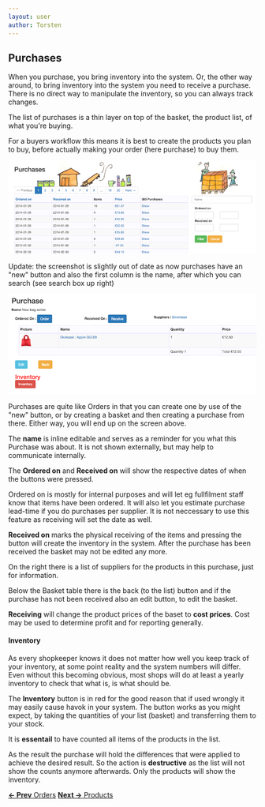 ```yaml
---
layout: user
author: Torsten
---
```


## Purchases

When you purchase, you bring inventory into the system. Or, the other way around, to bring inventory into the system
you need to receive a purchase. There is no direct way to manipulate the inventory, so you can always track changes.

The list of purchases is a thin layer on top of the basket, the product list, of what you're buying.

For a buyers workflow this means it is best to create the products you plan to buy, before actually making your order
(here purchase) to buy them.

![Purchases](images/purchases.png)

Update: the screenshot is slightly out of date as now purchases have an "new" button and also the first column is the name,
after which you can search (see search box up right)


![Purchase show](images/purchase_show.png)

Purchases are quite like Orders in that you can create one by use of the "new" button, or by creating a basket and then
creating a purchase from there. Either way, you will end up on the screen above.

The **name** is inline editable and serves as a reminder for you what this Purchase was about. It is not shown externally, but
may help to communicate internally.

The **Ordered on** and **Received on** will show the respective dates of when the buttons were pressed.

Ordered on is mostly for internal purposes and will let eg fullfilment staff know that items have been ordered.
It will also let you estimate purchase lead-time if you do purchases per supplier.
It is not neccessary to use this feature as receiving will set the date as well.

**Received on** marks the physical receiving of the items and pressing the button will create the inventory in the system.
After the purchase has been received the basket may not be edited any more.

On the right there is a list of suppliers for the products in this purchase, just for information.

Below the Basket table there is the back (to the list) button and if the purchase has not been received also an edit
button, to edit the basket.

**Receiving** will change the product prices of the baset to **cost prices**. Cost may be used to determine profit and for
reporting generally.

#### Inventory

As every shopkeeper knows it does not matter how well you keep track of your inventory, at some point reality and the system
numbers will differ. Even without this becoming obvious, most shops will do at least a yearly inventory to check that what 
is, is what should be.

The **Inventory** button is in red for the good reason that if used wrongly it may easily cause havok in your system. The button
works as you might expect, by taking the quantities of your list (basket) and transferring them to your stock.

It is **essentail** to have counted all items of the products in the list.

As the result the purchase will hold the differences that were applied to achieve the desired result. So the action is
 **destructive** as the list will not show the counts anymore afterwards. Only the products will show the inventory.

[**<- Prev** Orders](03_orders.html)    [**Next ->** Products](05_products.html)
